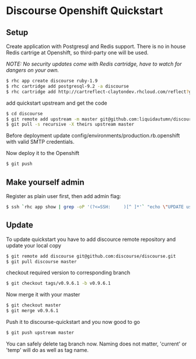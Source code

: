 # Discourse Openshift Quickstart

## Setup

Create application with Postgresql and Redis support. There is no in house Redis cartrige at Openshift, so third-party one will be used.

*NOTE: No security updates come with Redis cartridge, have to watch for dangers on your own.*

```Bash
$ rhc app create discourse ruby-1.9
$ rhc cartridge add postgresql-9.2 -a discourse
$ rhc cartridge add http://cartreflect-claytondev.rhcloud.com/reflect?github=smarterclayton/openshift-redis-cart -a discourse
```

add quickstart upstream and get the code

```Bash
$ cd discourse
$ git remote add upstream -m master git@github.com:liquidautumn/discourse-quickstart.git
$ git pull -s recursive -X theirs upstream master
```

Before deployment update config/environments/production.rb.openshift with valid SMTP credentials.

Now deploy it to the Openshift

```Bash
$ git push
```

## Make yourself admin

Register as plain user first, then add admin flag:

```Bash
$ ssh `rhc app show | grep -oP '(?<=SSH:     )[^ ]*'` "echo \"UPDATE users SET admin='t' WHERE username='your username';\" | psql -d \$OPENSHIFT_APP_NAME"
```

## Update

To update quickstart you have to add discource remote repository and update your local copy

```Bash
$ git remote add discourse git@github.com:discourse/discourse.git
$ git pull discourse master
```

checkout required version to corresponding branch

```Bash
$ git checkout tags/v0.9.6.1 -b v0.9.6.1
```

Now merge it with your master

```Bash
$ git checkout master
$ git merge v0.9.6.1
```

Push it to discourse-quickstart and you now good to go

```Bash
$ git push upstream master
```

You can safely delete tag branch now. Naming does not matter, 'current' or 'temp' will do as well as tag name.
